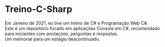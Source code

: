# Treino-C-Sharp
Em Janeiro de 2021, eu tive um treino de C# e Programação Web C#. <br>Este é um repositório focado em aplicações Console em C#, recomendado para iniciantes com anotações, perguntas e respostas.<br>
Um memorial para um estágio descontinuado. 
